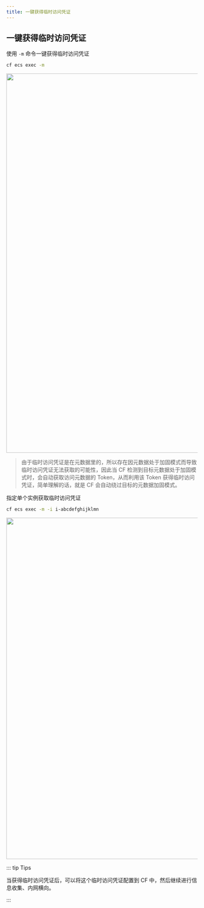 ```yaml
---
title: 一键获得临时访问凭证
---
```


## 一键获得临时访问凭证

使用 `-m` 命令一键获得临时访问凭证

```bash
cf ecs exec -m
```

   <img width="1000" src="/img/1656772364.png">

> 由于临时访问凭证是在元数据里的，所以存在因元数据处于加固模式而导致临时访问凭证无法获取的可能性，因此当 CF 检测到目标元数据处于加固模式时，会自动获取访问元数据的 Token，从而利用该 Token 获得临时访问凭证，简单理解的话，就是 CF 会自动绕过目标的元数据加固模式。

指定单个实例获取临时访问凭证

```bash
cf ecs exec -m -i i-abcdefghijklmn
```

   <img width="900" src="/img/1656603031.png">

::: tip Tips

当获得临时访问凭证后，可以将这个临时访问凭证配置到 CF 中，然后继续进行信息收集、内网横向。

:::

<Vssue />

<script>
export default {
    mounted () {
      this.$page.lastUpdated = "2022年6月30日"
    }
  }
</script>